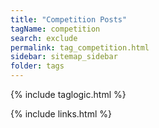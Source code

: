 ```yaml
---
title: "Competition Posts"
tagName: competition
search: exclude
permalink: tag_competition.html
sidebar: sitemap_sidebar
folder: tags
---
```


{% include taglogic.html %}

{% include links.html %}
